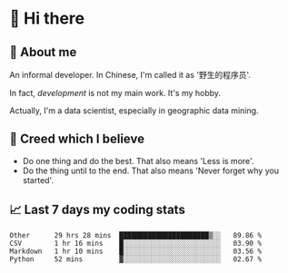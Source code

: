 # 👋 Hi there

## :speech_balloon: About me

An informal developer. In Chinese, I'm called it as '野生的程序员'.

In fact, _development_ is not my main work. It's my hobby.

Actually, I'm a data scientist, especially in geographic data mining.

## :see_no_evil: Creed which I believe

- Do one thing and do the best. That also means 'Less is more'.
- Do the thing until to the end. That also means 'Never forget why you started'.

## :chart_with_upwards_trend: Last 7 days my coding stats

<!--START_SECTION:waka-->
```text
Other      29 hrs 28 mins  ██████████████████████▒░░   89.86 % 
CSV        1 hr 16 mins    █░░░░░░░░░░░░░░░░░░░░░░░░   03.90 % 
Markdown   1 hr 10 mins    █░░░░░░░░░░░░░░░░░░░░░░░░   03.56 % 
Python     52 mins         ▓░░░░░░░░░░░░░░░░░░░░░░░░   02.67 % 
```
<!--END_SECTION:waka-->
